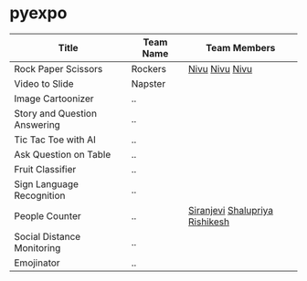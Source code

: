 # pyexpo


| Title  | Team Name | Team Members |
| ------------- | ------------- |------------|
| Rock Paper Scissors | Rockers | [Nivu](https://github.com/navneetnivu07) [Nivu](https://github.com/navneetnivu07) [Nivu](https://github.com/navneetnivu07)
| Video to Slide | Napster  | 
| Image Cartoonizer | ..  |  
| Story and Question Answering |  ..  | 
| Tic Tac Toe with AI | ..  | 
| Ask Question on Table | ..  | 
| Fruit Classifier | ..  | 
| Sign Language Recognition | ..  | 
| People Counter | ..  | [Siranjevi](https://github.com/21cb54siranjevi) [Shalupriya](https://github.com/ShaluPriya-R) [Rishikesh](https://github.com/Rishikesh23082003)
| Social Distance Monitoring | ..  | 
| Emojinator | ..  | 
